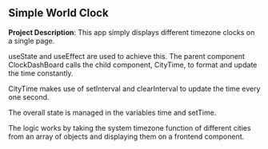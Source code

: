 ## Simple World Clock

**Project Description**: 
This app simply displays different timezone clocks on a single page.

useState and useEffect are used to achieve this. The parent component ClockDashBoard calls the child component, CityTime, to format and update the time constantly.

CityTime makes use of setInterval and clearInterval to update the time every one second.

The overall state is managed in the variables time and setTime.

The logic works by taking the system timezone function of different cities from an array of objects
and displaying them on a frontend component.
